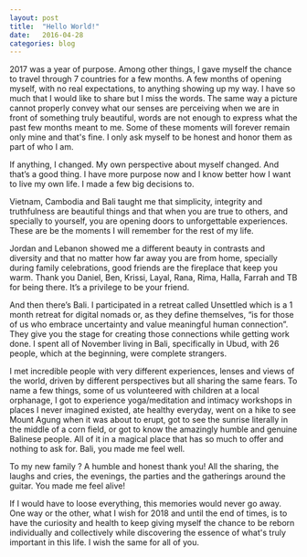 ```yaml
---
layout: post
title:  "Hello World!"
date:   2016-04-28
categories: blog
---
```


2017 was a year of purpose. Among other things, I gave myself the chance to travel through 7 countries for a few months. A few months of opening myself, with no real expectations, to anything showing up my way. I have so much that I would like to share but I miss the words. The same way a picture cannot properly convey what our senses are perceiving when we are in front of something truly beautiful, words are not enough to express what the past few months meant to me. Some of these moments will forever remain only mine and that's fine. I only ask myself to be honest and honor them as part of who I am.

If anything, I changed. My own perspective about myself changed. And that’s a good thing. I have more purpose now and I know better how I want to live my own life. I made a few big decisions to.

Vietnam, Cambodia and Bali taught me that simplicity, integrity and truthfulness are beautiful things and that when you are true to others, and specially to yourself, you are opening doors to unforgettable experiences. These are be the moments I will remember for the rest of my life.

Jordan and Lebanon showed me a different beauty in contrasts and diversity and that no matter how far away you are from home, specially during family celebrations, good friends are the fireplace that keep you warm. Thank you Daniel, Ben, Krissi, Layal, Rana, Rima, Halla, Farrah and TB for being there. It’s a privilege to be your friend.

And then there’s Bali. I participated in a retreat called Unsettled which is a 1 month retreat for digital nomads or, as they define themselves, “is for those of us who embrace uncertainty and value meaningful human connection”. They give you the stage for creating those connections while getting work done. I spent all of November living in Bali, specifically in Ubud, with 26 people, which at the beginning, were complete strangers.

I met incredible people with very different experiences, lenses and views of the world, driven by different perspectives but all sharing the same fears. To name a few things, some of us volunteered with children at a local orphanage, I got to experience yoga/meditation and intimacy workshops in places I never imagined existed, ate healthy everyday, went on a hike to see Mount Agung when it was about to erupt, got to see the sunrise literally in the middle of a corn field, or got to know the amazingly humble and genuine Balinese people. All of it in a magical place that has so much to offer and nothing to ask for. Bali, you made me feel well.

To my new family ? A humble and honest thank you! All the sharing, the laughs and cries, the evenings, the parties and the gatherings around the guitar. You made me feel alive!

If I would have to loose everything, this memories would never go away. One way or the other, what I wish for 2018 and until the end of times, is to have the curiosity and health to keep giving myself the chance to be reborn individually and collectively while discovering the essence of what's truly important in this life. I wish the same for all of you.

